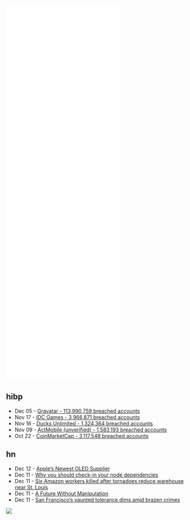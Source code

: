 ![Metrics](https://raw.githubusercontent.com/phixion/phixion/master/metrics.svg)

## hibp

<!--
for https://github.com/phixion/phixion/blob/main/.github/workflows/feeds.yml
-->
<!--START_SECTION:haveibeenpwnd-->
- Dec 05 - [Gravatar - 113,990,759 breached accounts](https://haveibeenpwned.com/PwnedWebsites#Gravatar)
- Nov 17 - [IDC Games - 3,966,871 breached accounts](https://haveibeenpwned.com/PwnedWebsites#IDCGames)
- Nov 16 - [Ducks Unlimited - 1,324,364 breached accounts](https://haveibeenpwned.com/PwnedWebsites#DucksUnlimited)
- Nov 09 - [ActMobile (unverified) - 1,583,193 breached accounts](https://haveibeenpwned.com/PwnedWebsites#ActMobile)
- Oct 22 - [CoinMarketCap - 3,117,548 breached accounts](https://haveibeenpwned.com/PwnedWebsites#CoinMarketCap)
<!--END_SECTION:haveibeenpwnd-->

## hn

<!--
for https://github.com/phixion/phixion/blob/main/.github/workflows/feeds.yml
-->
<!--START_SECTION:hn-->
- Dec 12 - [Apple’s Newest OLED Supplier](https://asianometry.substack.com/p/boe-technology-apples-next-oled-supplier)
- Dec 11 - [Why you should check-in your node dependencies](https://www.jackfranklin.co.uk/blog/check-in-your-node-dependencies/)
- Dec 11 - [Six Amazon workers killed after tornadoes reduce warehouse near St. Louis](https://www.reuters.com/world/us/injuries-reported-after-roof-collapse-amazon-warehouse-illinois-ap-2021-12-11/)
- Dec 11 - [A Future Without Manipulation](https://afuturewithoutmanipulation.eu/)
- Dec 11 - [San Francisco’s vaunted tolerance dims amid brazen crimes](https://apnews.com/article/coronavirus-pandemic-sports-business-health-lifestyle-538efc664e9da0d2f0831f3f3ed9a4d7)
<!--END_SECTION:hn-->

<!--
for https://yhype.me
-->
![](https://hit.yhype.me/github/profile?user_id=13013670)
